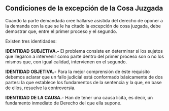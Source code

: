 ## Condiciones de la excepción de la Cosa Juzgada
Cuando la parte demandada cree hallarse asistida del derecho de oponer a la demanda con la que se le ha citado la excepción de cosa juzgada, debe demostrar que, entre el primer proceso y el segundo.

Existen tres identidades:

**IDENTIDAD SUBJETIVA.-** El problema consiste en determinar si los sujetos que llegaron a intervenir como parte dentro del primer proceso son o no los mismos que, con igual calidad, intervienen en el segundo.

**IDENTIDAD OBJETIVA.-** Para la mejor comprensión de éste requisito debemos aclarar que un fallo judicial está conformado básicamente de dos partes: la que establece los fundamentos de la sentencia y la que, en base de ellos, resuelve la controversia.

**IDENTIDAD DE LA CAUSA.-** Han de tener una causa lícita, es decir, un fundamento inmediato de Derecho del que ella supone.
